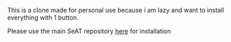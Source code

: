 This is a clone made for personal use because i am lazy and want to install everything with 1 button.

Please use the main SeAT repository [here](https://github.com/eveseat/seat) for installation
